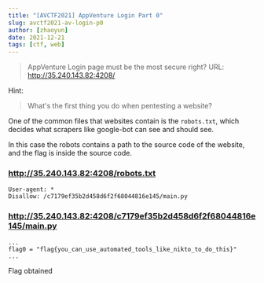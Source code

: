 ```yaml
---
title: "[AVCTF2021] AppVenture Login Part 0"
slug: avctf2021-av-login-p0
author: [zhaoyun]
date: 2021-12-21
tags: [ctf, web]
---
```


> AppVenture Login page must be the most secure right? URL: http://35.240.143.82:4208/

Hint:

> What's the first thing you do when pentesting a website?

One of the common files that websites contain is the `robots.txt`, which decides what scrapers like google-bot can see and should see.

In this case the robots contains a path to the source code of the website, and the flag is inside the source code.

### http://35.240.143.82:4208/robots.txt

```
User-agent: *
Disallow: /c7179ef35b2d458d6f2f68044816e145/main.py
```

### http://35.240.143.82:4208/c7179ef35b2d458d6f2f68044816e145/main.py

```
...
flag0 = "flag{you_can_use_automated_tools_like_nikto_to_do_this}"
...
```

Flag obtained
